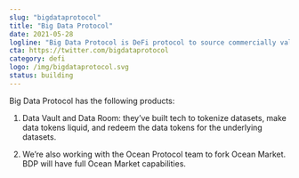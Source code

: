 ```yaml
---
slug: "bigdataprotocol"
title: "Big Data Protocol"
date: 2021-05-28
logline: "Big Data Protocol is DeFi protocol to source commercially valuable data from professional data providers, tokenize it, and make it liquid."
cta: https://twitter.com/bigdataprotocol
category: defi
logo: /img/bigdataprotocol.svg
status: building
---
```


Big Data Protocol has the following products:

1. Data Vault and Data Room: they’ve built tech to tokenize datasets, make data tokens liquid, and redeem the data tokens for the underlying datasets.

2. We’re also working with the Ocean Protocol team to fork Ocean Market. BDP will have full Ocean Market capabilities.
